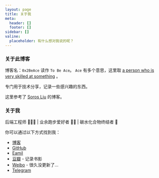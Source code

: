 ```yaml
---
layout: page
title: 关于我
meta:
  header: []
  footer: []
sidebar: []
valine:
  placeholder: 有什么想对我说的呢？
---
```


### 关于此博客

博客名：`0x2BeAce` 读作 `To Be Ace`。 `Ace` 有多个意思，这里取 [a person who is very skilled at something](https://dictionary.cambridge.org/zhs/%E8%AF%8D%E5%85%B8/%E8%8B%B1%E8%AF%AD/ace) 。

专门用于技术分享，记录一些感兴趣的东西。

这里参考了 [Soros Liu](https://github.com/Sorosliu1029) 的博客。

### 关于我
后端工程师 👨🏻‍💻 | 业余跑步爱好者 🏃🏻 | 碳水化合物终结者 🍔 

你可以通过以下方式找到我：

* [博客](https://www.0x2BeAce.com/)
* [GitHub](https://github.com/0xAikang)
* [Eamil](mailto:aikangtongxue@gmail.com)
* [豆瓣](https://www.douban.com/people/164428873/) - 记录书影
* [Weibo](https://weibo.com/aikangtongxue) - 很久没更新了...
* [Telegram](https://t.me/s/Hoooliday)